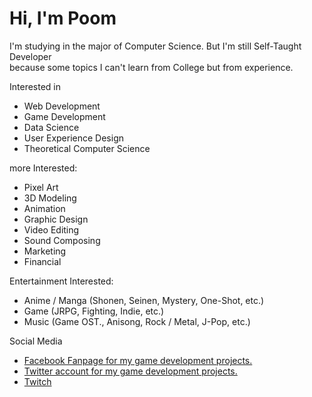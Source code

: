 # Hi, I'm Poom  
I'm studying in the major of Computer Science. But I'm still Self-Taught Developer   
because some topics I can't learn from College but from experience. 

Interested in 
- Web Development 
- Game Development 
- Data Science 
- User Experience Design 
- Theoretical Computer Science 

more Interested: 
- Pixel Art 
- 3D Modeling 
- Animation
- Graphic Design
- Video Editing
- Sound Composing
- Marketing 
- Financial 

Entertainment Interested: 
- Anime / Manga (Shonen, Seinen, Mystery, One-Shot, etc.)
- Game (JRPG, Fighting, Indie, etc.) 
- Music (Game OST., Anisong, Rock / Metal, J-Pop, etc.)  

Social Media 
- [Facebook Fanpage for my game development projects.](https://www.facebook.com/houseofscarletth/)
- [Twitter account for my game development projects.](https://twitter.com/HouseofScarleth)
- [Twitch](https://www.twitch.tv/lebrancconvas/videos) 


